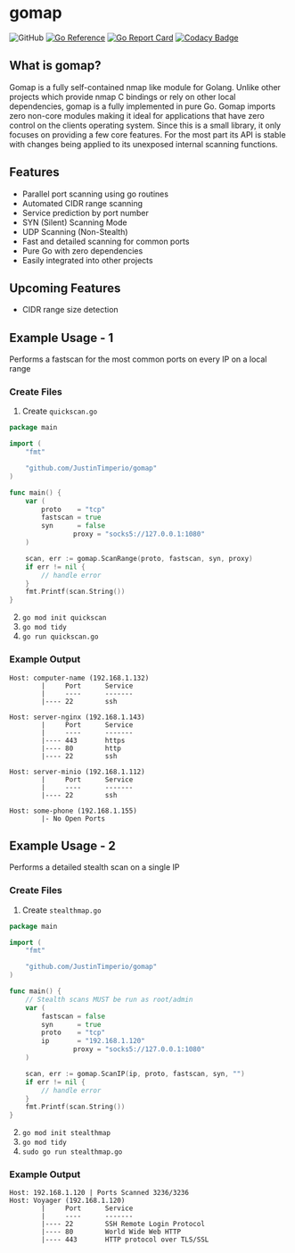 # gomap

![GitHub](https://img.shields.io/github/license/JustinTimperio/gomap)
[![Go Reference](https://pkg.go.dev/badge/github.com/JustinTimperio/gomap.svg)](https://pkg.go.dev/github.com/JustinTimperio/gomap)
[![Go Report Card](https://goreportcard.com/badge/github.com/JustinTimperio/gomap)](https://goreportcard.com/report/github.com/JustinTimperio/gomap)
[![Codacy Badge](https://app.codacy.com/project/badge/Grade/a338ee8deaad42328d78f98f6e6481a3)](https://www.codacy.com/gh/JustinTimperio/gomap/dashboard?utm_source=github.com&amp;utm_medium=referral&amp;utm_content=JustinTimperio/gomap&amp;utm_campaign=Badge_Grade)

## What is gomap?
Gomap is a fully self-contained nmap like module for Golang. Unlike other projects which provide nmap C bindings or rely on other local dependencies, gomap is a fully implemented in pure Go. Gomap imports zero non-core modules making it ideal for applications that have zero control on the clients operating system. Since this is a small library, it only focuses on providing a few core features. For the most part its API is stable with changes being applied to its unexposed internal scanning functions.


## Features
  - Parallel port scanning using go routines
  - Automated CIDR range scanning
  - Service prediction by port number
  - SYN (Silent) Scanning Mode
  - UDP Scanning (Non-Stealth)
  - Fast and detailed scanning for common ports
  - Pure Go with zero dependencies
  - Easily integrated into other projects

## Upcoming Features
  - CIDR range size detection

## Example Usage - 1
Performs a fastscan for the most common ports on every IP on a local range
### Create Files
 1. Create `quickscan.go`
```go
package main

import (
	"fmt"

	"github.com/JustinTimperio/gomap"
)

func main() {
	var (
		proto    = "tcp"
		fastscan = true
		syn      = false
                proxy = "socks5://127.0.0.1:1080"
	)

	scan, err := gomap.ScanRange(proto, fastscan, syn, proxy)
	if err != nil {
		// handle error
	}
	fmt.Printf(scan.String())
}
```
 2. `go mod init quickscan`
 3. `go mod tidy`
 4. `go run quickscan.go`

### Example Output

```
Host: computer-name (192.168.1.132)
        |     Port      Service
        |     ----      -------
        |---- 22        ssh
 
Host: server-nginx (192.168.1.143)
        |     Port      Service
        |     ----      -------
        |---- 443       https
        |---- 80        http
        |---- 22        ssh
 
Host: server-minio (192.168.1.112)
        |     Port      Service
        |     ----      -------
        |---- 22        ssh

Host: some-phone (192.168.1.155)
        |- No Open Ports
```

## Example Usage - 2
Performs a detailed stealth scan on a single IP

### Create Files
 1. Create `stealthmap.go`
```go
package main

import (
	"fmt"

	"github.com/JustinTimperio/gomap"
)

func main() {
	// Stealth scans MUST be run as root/admin
	var (
		fastscan = false
		syn      = true
		proto    = "tcp"
		ip       = "192.168.1.120"
                proxy = "socks5://127.0.0.1:1080"
	)

	scan, err := gomap.ScanIP(ip, proto, fastscan, syn, "")
	if err != nil {
		// handle error
	}
	fmt.Printf(scan.String())
}
```
 2. `go mod init stealthmap`
 3. `go mod tidy`
 4. `sudo go run stealthmap.go`

### Example Output

```
Host: 192.168.1.120 | Ports Scanned 3236/3236
Host: Voyager (192.168.1.120)
        |     Port      Service
        |     ----      -------
        |---- 22        SSH Remote Login Protocol
        |---- 80        World Wide Web HTTP
        |---- 443       HTTP protocol over TLS/SSL
```
